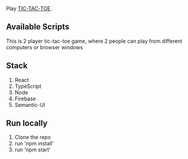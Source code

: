 Play [TIC-TAC-TOE](https://tictac-ef8e4.web.app/).

## Available Scripts

This is 2 player tic-tac-toe game, where 2 people can play from different computers or browser windows

## Stack

1. React
2. TypeScript
3. Node
4. Firebase
5. Semantic-UI


## Run locally

1. Clone the repo
2. run 'npm install'
3. run 'npm start'